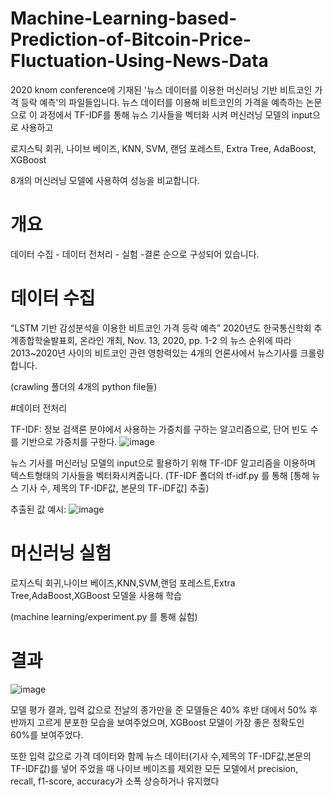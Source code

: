 # Machine-Learning-based-Prediction-of-Bitcoin-Price-Fluctuation-Using-News-Data

2020 knom conference에 기재된 '뉴스 데이터를 이용한 머신러닝 기반 비트코인 가격 등락 예측'의 파일들입니다.
뉴스 데이터를 이용해 비트코인의 가격을 예측하는 논문으로 이 과정에서 TF-IDF를 통해 뉴스 기사들을 벡터화 시켜 머신러닝 모델의 
input으로 사용하고 

로지스틱 회귀,
나이브 베이즈,
KNN,
SVM,
랜덤 포레스트,
Extra Tree,
AdaBoost,
XGBoost

8개의 머신러닝 모델에 사용하여 성능을 비교합니다. 

# 개요 

데이터 수집 - 데이터 전처리 - 실험  -결론 순으로 구성되어 있습니다.

# 데이터 수집

 “LSTM 기반 감성분석을 이용한 비트코인 가격 등락 예측” 2020년도 한국통신학회 추계종합학술발표회, 온라인 개최, Nov. 13, 2020, pp. 1-2
의 뉴스 순위에 따라 2013~2020년 사이의 비트코인 관련 영항력있는 4개의 언론사에서 뉴스기사를 크롤링합니다.

(crawling 폴더의 4개의 python file들)

#데이터 전처리

TF-IDF: 정보 검색론 분야에서 사용하는 가중치를 구하는 알고리즘으로, 단어 빈도 수를 기반으로 가중치를 구한다.
![image](https://user-images.githubusercontent.com/86222639/146505868-b399301b-36d4-40c8-b9d4-ba7c497e5d01.png)

뉴스 기사를 머신러닝 모델의 input으로 활용하기 위해 TF-IDF 알고리즘을 이용하며 텍스트형태의 기사들을 벡터화시켜줍니다.
(TF-IDF 폴더의 tf-idf.py 를 통해 [통해 뉴스 기사 수, 제목의 TF-IDF값, 본문의 TF-iDF값]  추출)

추출된 값 예시:
![image](https://user-images.githubusercontent.com/86222639/146506689-4e3515f7-72b5-4b83-888e-19c6da51a5a2.png)

# 머신러닝 실험

로지스틱 회귀,나이브 베이즈,KNN,SVM,랜덤 포레스트,Extra Tree,AdaBoost,XGBoost 모델을 사용해 학습

(machine learning/experiment.py 를 통해 싫험)

# 결과

![image](https://user-images.githubusercontent.com/86222639/146506937-1ebc790e-2404-483c-b2ae-46b09ddffdac.png)

모델 평가 결과, 입력 값으로 전날의 종가만을 준 모델들은 40% 후반 대에서 50% 후반까지 고르게 분포한 모습을 보여주었으며, XGBoost 모델이 가장 좋은 정확도인 60%를 보여주었다. 

또한 입력 값으로 가격 데이터와 함께 뉴스 데이터(기사 수,제목의 TF-IDF값,본문의 TF-IDF값)를 넣어 주었을 때 나이브 베이즈를 제외한 모든 모델에서 precision, recall, f1-score, accuracy가 소폭 상승하거나 유지했다


